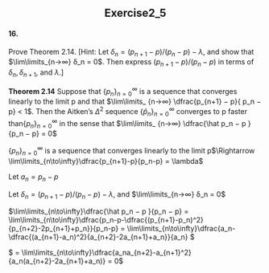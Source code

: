<h2 align = "center">
                  Exercise2_5


####  16.

Prove Theorem 2.14. [Hint: Let $δ_n = ( p_{n+1} − p)/( p_{n} − p) − λ$, and show that $\lim\limits_{n→∞} δ_n = 0$. Then express $(p_{n+1} − p)/( p_n − p)$ in terms of $δ_n, δ_{n+1}$, and $λ$.]

**Theorem 2.14** Suppose that $\{ p_n\}^∞_{ n=0}$ is a sequence that converges linearly to the limit p and that $\lim\limits_ {n→∞} \dfrac{p_{n+1} − p}{ p_n − p} < 1$. Then the Aitken’s $\Delta^2$ sequence $\{ \hat p_n\}^∞ _{n=0}$ converges to p faster than$\{ p_n\}^∞_{ n=0}$ in the sense that $\lim\limits_ {n→∞} \dfrac{\hat p_n − p }{p_n − p} = 0$

 $\{ p_n\}^∞_{ n=0}$ is a sequence that converges linearly to the limit p$\Rightarrow \lim\limits_{n\to\infty}\dfrac{p_{n+1}-p}{p_n-p} = \lambda$

Let $a_n = p_n - p$

Let $δ_n = ( p_{n+1} − p)/( p_{n} − p) − λ$, and $\lim\limits_{n→∞} δ_n = 0$

$\lim\limits_{n\to\infty}\dfrac{\hat p_n − p }{p_n − p} = \lim\limits_{n\to\infty}\dfrac{p_n-p-\dfrac{(p_{n+1}-p_n)^2}{p_{n+2}-2p_{n+1}+p_n}}{p_n-p} = \lim\limits_{n\to\infty}\dfrac{a_n-\dfrac{(a_{n+1}-a_n)^2}{a_{n+2}-2a_{n+1}+a_n}}{a_n} $

$ = \lim\limits_{n\to\infty}\dfrac{a_na_{n+2}-a_{n+1}^2}{a_n(a_{n+2}-2a_{n+1}+a_n)} = 0$









